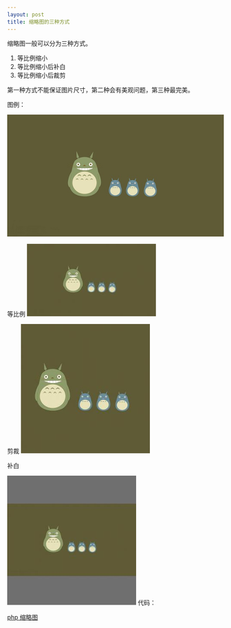 ```yaml
---
layout: post
title: 缩略图的三种方式
---
```


缩略图一般可以分为三种方式。

1.  等比例缩小
2.  等比例缩小后补白
3.  等比例缩小后裁剪

第一种方式不能保证图片尺寸，第二种会有美观问题，第三种最完美。

 图例：

![totoro](/img/totoro.jpg)

等比例
![totoro1](/img/totoro-1.jpg)

剪裁
![totoro2](/img/totoro-2.jpg)

补白

![totoro3](/img/totoro-3.jpg)
代码：

[php 缩略图](https://github.com/imdongyu/php-class/blob/master/Image.class.php)

